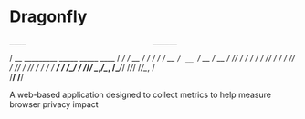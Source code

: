 # Dragonfly
    ____                               ______     
   / __ \_________ _____ _____  ____  / __/ /_  __
  / / / / ___/ __ `/ __ `/ __ \/ __ \/ /_/ / / / /
 / /_/ / /  / /_/ / /_/ / /_/ / / / / __/ / /_/ / 
/_____/_/   \__,_/\__, /\____/_/ /_/_/ /_/\__, /  
                 /____/                  /____/   

A web-based application designed to collect metrics to help measure browser privacy impact
